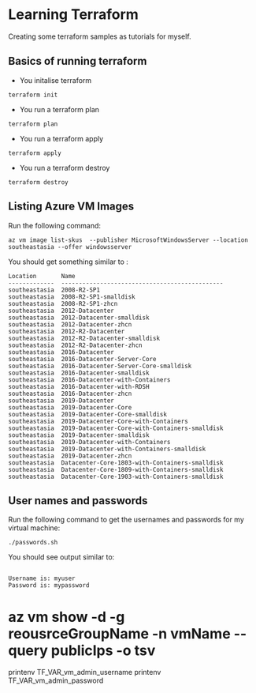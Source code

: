 # Learning Terraform

Creating some terraform samples as tutorials for myself.


## Basics of running terraform

- You initalise terraform

```
terraform init
```

- You run a terraform plan

```
terraform plan
```

- You run a terraform apply

```
terraform apply
```


- You run a terraform destroy

```
terraform destroy
```


## Listing Azure VM Images

Run the following command:
```
az vm image list-skus  --publisher MicrosoftWindowsServer --location southeastasia --offer windowsserver
```

You should get something similar to :

```
Location       Name
-------------  ----------------------------------------------
southeastasia  2008-R2-SP1
southeastasia  2008-R2-SP1-smalldisk
southeastasia  2008-R2-SP1-zhcn
southeastasia  2012-Datacenter
southeastasia  2012-Datacenter-smalldisk
southeastasia  2012-Datacenter-zhcn
southeastasia  2012-R2-Datacenter
southeastasia  2012-R2-Datacenter-smalldisk
southeastasia  2012-R2-Datacenter-zhcn
southeastasia  2016-Datacenter
southeastasia  2016-Datacenter-Server-Core
southeastasia  2016-Datacenter-Server-Core-smalldisk
southeastasia  2016-Datacenter-smalldisk
southeastasia  2016-Datacenter-with-Containers
southeastasia  2016-Datacenter-with-RDSH
southeastasia  2016-Datacenter-zhcn
southeastasia  2019-Datacenter
southeastasia  2019-Datacenter-Core
southeastasia  2019-Datacenter-Core-smalldisk
southeastasia  2019-Datacenter-Core-with-Containers
southeastasia  2019-Datacenter-Core-with-Containers-smalldisk
southeastasia  2019-Datacenter-smalldisk
southeastasia  2019-Datacenter-with-Containers
southeastasia  2019-Datacenter-with-Containers-smalldisk
southeastasia  2019-Datacenter-zhcn
southeastasia  Datacenter-Core-1803-with-Containers-smalldisk
southeastasia  Datacenter-Core-1809-with-Containers-smalldisk
southeastasia  Datacenter-Core-1903-with-Containers-smalldisk
```


## User names and passwords

Run the following command to get the usernames and passwords for my virtual machine:

```
./passwords.sh
```

You should see output similar to:

```

Username is: myuser
Password is: mypassword
```

# az vm show -d -g reousrceGroupName -n vmName --query publicIps -o tsv

printenv TF_VAR_vm_admin_username
printenv TF_VAR_vm_admin_password
